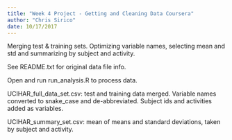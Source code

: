 ```yaml
---
title: "Week 4 Project - Getting and Cleaning Data Coursera"
author: "Chris Sirico"
date: 10/17/2017
---
```


Merging test & training sets. Optimizing variable names, selecting mean and std and summarizing by subject and activity.

See README.txt for original data file info.

Open and run run_analysis.R to process data.

UCIHAR_full_data_set.csv: test and training data merged. Variable names converted to snake_case and de-abbreviated. Subject ids and activities added as variables.

UCIHAR_summary_set.csv: mean of means and standard deviations, taken by subject and activity.